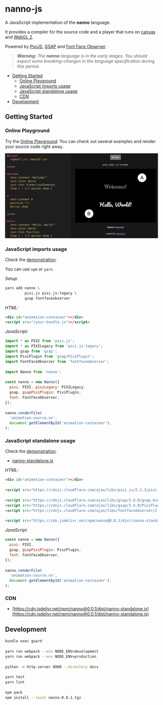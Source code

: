 # nanno-js

A JavaScript implementation of the **nanno** language.

It provides a compiler for the source code and a player that runs on [canvas](https://html.spec.whatwg.org/multipage/canvas.html) and [WebGL 2](https://www.khronos.org/registry/webgl/specs/latest/2.0/).

Powered by [PixiJS](https://www.pixijs.com/), [GSAP](https://greensock.com/gsap/) and [Font Face Observer](https://fontfaceobserver.com/).

> _**Warning:** The **nanno** language is in the early stages. You should expect some breaking-changes in the language specification during this period._

- [Getting Started](#getting-started)
  - [Online Playground](#online-playground)
  - [JavaScript imports usage](#javascript-imports-usage)
  - [JavaScript standalone usage](#javascript-standalone-usage)
  - [CDN](#cdn)
- [Development](#development)

## Getting Started

### Online Playground
Try the [Online Playground](https://gbaptista.github.io/nanno-js/playground.html): You can check out several examples and render your source code right away.

[![nanno playground](https://raw.githubusercontent.com/gbaptista/nanno-js/main/docs/images/screen.png)](https://gbaptista.github.io/nanno-js/playground.html)

### JavaScript imports usage

Check the [demonstration](https://gbaptista.github.io/nanno-js/demo-import.html).

You can use `npm` or `yarn`.

_Setup:_
```bash
yarn add nanno \
         pixi.js pixi.js-legacy \
         gsap fontfaceobserver
```

_HTML:_
```html
<div id="animation-container"></div>
<script src="/your-bundle.js"></script>
```

_JavaScript:_
```js
import * as PIXI from 'pixi.js';
import * as PIXILegacy from 'pixi.js-legacy';
import gsap from 'gsap';
import PixiPlugin from 'gsap/PixiPlugin';
import FontFaceObserver from 'fontfaceobserver';

import Nanno from 'nanno';

const nanno = new Nanno({
  pixi: PIXI, pixiLegacy: PIXILegacy,
  gsap, gsapPixiPlugin: PixiPlugin,
  font: FontFaceObserver,
});

nanno.renderFile(
  'animation-source.nn',
  document.getElementById('animation-container'),
);
```

### JavaScript standalone usage

Check the [demonstration](https://gbaptista.github.io/nanno-js/demo-standalone.html).

- [nanno-standalone.js](https://cdn.jsdelivr.net/npm/nanno@0.0.1/dist/nanno-standalone.js)

_HTML:_
```html
<div id="animation-container"></div>

<script src="https://cdnjs.cloudflare.com/ajax/libs/pixi.js/5.1.3/pixi.min.js"></script>

<script src="https://cdnjs.cloudflare.com/ajax/libs/gsap/3.6.0/gsap.min.js"></script>
<script src="https://cdnjs.cloudflare.com/ajax/libs/gsap/3.6.0/PixiPlugin.min.js"></script>
<script src="https://cdnjs.cloudflare.com/ajax/libs/fontfaceobserver/2.1.0/fontfaceobserver.standalone.js"></script>

<script src="https://cdn.jsdelivr.net/npm/nanno@0.0.1/dist/nanno-standalone.js"></script>
```

_JavaScript_
```js
const nanno = new Nanno({
  pixi: PIXI,
  gsap, gsapPixiPlugin: PixiPlugin,
  font: FontFaceObserver,
});

nanno.renderFile(
  'animation-source.nn',
  document.getElementById('animation-container'),
);
```

### CDN

- [https://cdn.jsdelivr.net/npm/nanno@0.0.1/dist/nanno-standalone.js](https://cdn.jsdelivr.net/npm/nanno@0.0.1/dist/nanno-standalone.js)

## Development

```bash
bundle exec guard

yarn run webpack --env NODE_ENV=development
yarn run webpack --env NODE_ENV=production

python -m http.server 8000 --directory docs

yarn test
yarn lint

npm pack
npm install --local nanno-0.0.1.tgz
```
